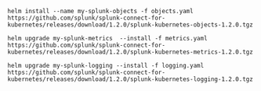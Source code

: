 
```helm install --name my-splunk-objects -f objects.yaml https://github.com/splunk/splunk-connect-for-kubernetes/releases/download/1.2.0/splunk-kubernetes-objects-1.2.0.tgz```

```helm upgrade my-splunk-metrics  --install -f metrics.yaml https://github.com/splunk/splunk-connect-for-kubernetes/releases/download/1.2.0/splunk-kubernetes-metrics-1.2.0.tgz```

```helm upgrade my-splunk-logging --install -f logging.yaml https://github.com/splunk/splunk-connect-for-kubernetes/releases/download/1.2.0/splunk-kubernetes-logging-1.2.0.tgz```
